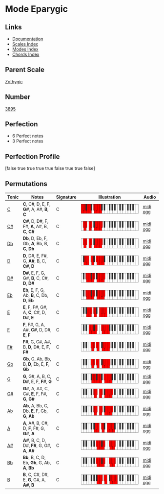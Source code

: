 # Mode Eparygic

## Links

- [Documentation](index.md)
- [Scales Index](Scales.md)
- [Modes Index](Modes.md)
- [Chords Index](Chords.md)

## Parent Scale

[Zothygic](ScaleZothygic.md)

## Number

[3895](https://ianring.com/musictheory/scales/3895)

## Perfection

- 6 Perfect notes
- 3 Perfect notes

## Perfection Profile

[false true true true true false true true false]

## Permutations

| Tonic | Notes | Signature | Illustration | Audio |
|-------|-------|-----------|--------------|-------|
| [C](ModeCNaturalEparygic.md) | **C**, C#, D, E, F, **G#**, A, A#, **B**, **C** | C | ![CNaturalEparygic](ModeCNaturalEparygic.png) | [midi](ModeCNaturalEparygic.mid) [ogg](ModeCNaturalEparygic.ogg) |
| [C#](ModeCSharpEparygic.md) | **C#**, D, D#, F, F#, **A**, A#, B, **C**, **C#** | C | ![CSharpEparygic](ModeCSharpEparygic.png) | [midi](ModeCSharpEparygic.mid) [ogg](ModeCSharpEparygic.ogg) |
| [Db](ModeDFlatEparygic.md) | **Db**, D, Eb, F, Gb, **A**, Bb, B, **C**, **Db** | C | ![DFlatEparygic](ModeDFlatEparygic.png) | [midi](ModeDFlatEparygic.mid) [ogg](ModeDFlatEparygic.ogg) |
| [D](ModeDNaturalEparygic.md) | **D**, D#, E, F#, G, **A#**, B, C, **C#**, **D** | C | ![DNaturalEparygic](ModeDNaturalEparygic.png) | [midi](ModeDNaturalEparygic.mid) [ogg](ModeDNaturalEparygic.ogg) |
| [D#](ModeDSharpEparygic.md) | **D#**, E, F, G, G#, **B**, C, C#, **D**, **D#** | C | ![DSharpEparygic](ModeDSharpEparygic.png) | [midi](ModeDSharpEparygic.mid) [ogg](ModeDSharpEparygic.ogg) |
| [Eb](ModeEFlatEparygic.md) | **Eb**, E, F, G, Ab, **B**, C, Db, **D**, **Eb** | C | ![EFlatEparygic](ModeEFlatEparygic.png) | [midi](ModeEFlatEparygic.mid) [ogg](ModeEFlatEparygic.ogg) |
| [E](ModeENaturalEparygic.md) | **E**, F, F#, G#, A, **C**, C#, D, **D#**, **E** | C | ![ENaturalEparygic](ModeENaturalEparygic.png) | [midi](ModeENaturalEparygic.mid) [ogg](ModeENaturalEparygic.ogg) |
| [F](ModeFNaturalEparygic.md) | **F**, F#, G, A, A#, **C#**, D, D#, **E**, **F** | C | ![FNaturalEparygic](ModeFNaturalEparygic.png) | [midi](ModeFNaturalEparygic.mid) [ogg](ModeFNaturalEparygic.ogg) |
| [F#](ModeFSharpEparygic.md) | **F#**, G, G#, A#, B, **D**, D#, E, **F**, **F#** | C | ![FSharpEparygic](ModeFSharpEparygic.png) | [midi](ModeFSharpEparygic.mid) [ogg](ModeFSharpEparygic.ogg) |
| [Gb](ModeGFlatEparygic.md) | **Gb**, G, Ab, Bb, B, **D**, Eb, E, **F**, **Gb** | C | ![GFlatEparygic](ModeGFlatEparygic.png) | [midi](ModeGFlatEparygic.mid) [ogg](ModeGFlatEparygic.ogg) |
| [G](ModeGNaturalEparygic.md) | **G**, G#, A, B, C, **D#**, E, F, **F#**, **G** | C | ![GNaturalEparygic](ModeGNaturalEparygic.png) | [midi](ModeGNaturalEparygic.mid) [ogg](ModeGNaturalEparygic.ogg) |
| [G#](ModeGSharpEparygic.md) | **G#**, A, A#, C, C#, **E**, F, F#, **G**, **G#** | C | ![GSharpEparygic](ModeGSharpEparygic.png) | [midi](ModeGSharpEparygic.mid) [ogg](ModeGSharpEparygic.ogg) |
| [Ab](ModeAFlatEparygic.md) | **Ab**, A, Bb, C, Db, **E**, F, Gb, **G**, **Ab** | C | ![AFlatEparygic](ModeAFlatEparygic.png) | [midi](ModeAFlatEparygic.mid) [ogg](ModeAFlatEparygic.ogg) |
| [A](ModeANaturalEparygic.md) | **A**, A#, B, C#, D, **F**, F#, G, **G#**, **A** | C | ![ANaturalEparygic](ModeANaturalEparygic.png) | [midi](ModeANaturalEparygic.mid) [ogg](ModeANaturalEparygic.ogg) |
| [A#](ModeASharpEparygic.md) | **A#**, B, C, D, D#, **F#**, G, G#, **A**, **A#** | C | ![ASharpEparygic](ModeASharpEparygic.png) | [midi](ModeASharpEparygic.mid) [ogg](ModeASharpEparygic.ogg) |
| [Bb](ModeBFlatEparygic.md) | **Bb**, B, C, D, Eb, **Gb**, G, Ab, **A**, **Bb** | C | ![BFlatEparygic](ModeBFlatEparygic.png) | [midi](ModeBFlatEparygic.mid) [ogg](ModeBFlatEparygic.ogg) |
| [B](ModeBNaturalEparygic.md) | **B**, C, C#, D#, E, **G**, G#, A, **A#**, **B** | C | ![BNaturalEparygic](ModeBNaturalEparygic.png) | [midi](ModeBNaturalEparygic.mid) [ogg](ModeBNaturalEparygic.ogg) |
